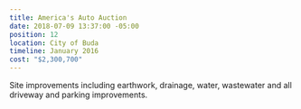 ```yaml
---
title: America's Auto Auction
date: 2018-07-09 13:37:00 -05:00
position: 12
location: City of Buda
timeline: January 2016
cost: "$2,300,700"
---
```


Site improvements including earthwork, drainage, water, wastewater and all driveway and parking improvements. 